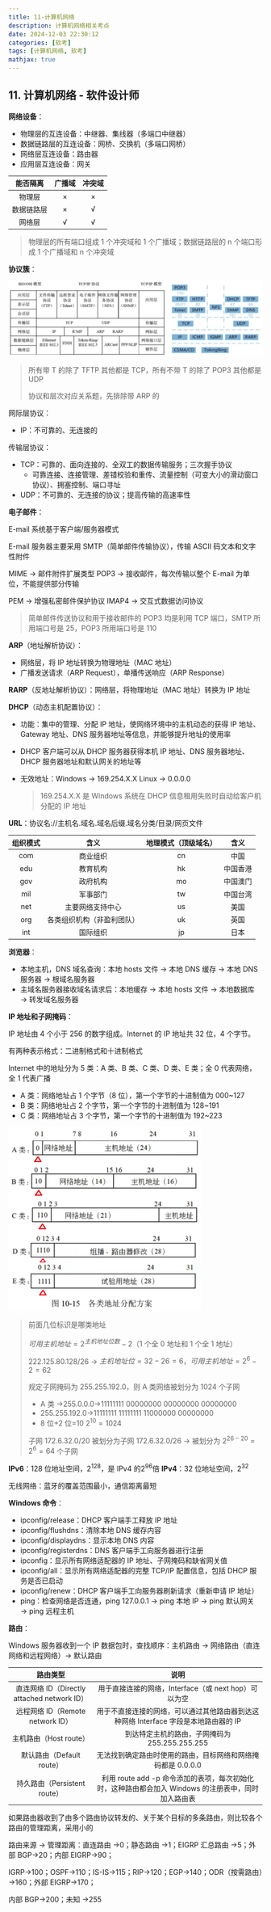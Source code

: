 ```yaml
---
title: 11-计算机网络
description: 计算机网络相关考点
date: 2024-12-03 22:30:12
categories: [软考]
tags: [计算机网络, 软考]
mathjax: true
---
```


## 11. 计算机网络 - 软件设计师

**网络设备**：

- 物理层的互连设备：中继器、集线器（多端口中继器）
- 数据链路层的互连设备：网桥、交换机（多端口网桥）
- 网络层互连设备：路由器
- 应用层互连设备：网关

|  能否隔离  | 广播域 | 冲突域 |
| :--------: | :----: | :----: |
|   物理层   |   ×    |   ×    |
| 数据链路层 |   ×    |   √    |
|   网络层   |   √    |   √    |

> 物理层的所有端口组成 1 个冲突域和 1 个广播域；数据链路层的 n 个端口形成 1 个广播域和 n 个冲突域

**协议簇**：

<img src="11-计算机网络/image-20241007103433760.png" alt="image-20241007103433760" style="zoom:50%;" />

> 所有带 T 的除了 TFTP 其他都是 TCP，所有不带 T 的除了 POP3 其他都是 UDP
>
> 协议和层次对应关系题，先排除带 ARP 的

网际层协议：

- IP：不可靠的、无连接的

传输层协议：

- TCP：可靠的、面向连接的、全双工的数据传输服务；三次握手协议
  - 可靠连接、连接管理、差错校验和重传、流量控制（可变大小的滑动窗口协议）、拥塞控制、端口寻址
- UDP：不可靠的、无连接的协议；提高传输的高速率性

**电子邮件**：

E-mail 系统基于客户端/服务器模式

E-mail 服务器主要采用 SMTP（简单邮件传输协议），传输 ASCII 码文本和文字性附件

MIME → 邮件附件扩展类型 POP3 → 接收邮件，每次传输以整个 E-mail 为单位，不能提供部分传输

PEM → 增强私密邮件保护协议 IMAP4 → 交互式数据访问协议

> 简单邮件传送协议和用于接收邮件的 POP3 均是利用 TCP 端口，SMTP 所用端口号是 25，POP3 所用端口号是 110

**ARP**（地址解析协议）：

- 网络层，将 IP 地址转换为物理地址（MAC 地址）
- 广播发送请求（ARP Request），单播传送响应（ARP Response）

**RARP**（反地址解析协议）：网络层，将物理地址（MAC 地址）转换为 IP 地址

**DHCP**（动态主机配置协议）：

- 功能：集中的管理、分配 IP 地址，使网络环境中的主机动态的获得 IP 地址、Gateway 地址、DNS 服务器地址等信息，并能够提升地址的使用率

- DHCP 客户端可以从 DHCP 服务器获得本机 IP 地址、DNS 服务器地址、DHCP 服务器地址和默认网关的地址等

- 无效地址：Windows → 169.254.X.X Linux → 0.0.0.0

  > 169.254.X.X 是 Windows 系统在 DHCP 信息租用失败时自动给客户机分配的 IP 地址

**URL**：协议名://主机名.域名.域名后缀.域名分类/目录/网页文件

| 组织模式 |            含义            | 地理模式（顶级域名） |   含义   |
| :------: | :------------------------: | :------------------: | :------: |
|   com    |          商业组织          |          cn          |   中国   |
|   edu    |          教育机构          |          hk          | 中国香港 |
|   gov    |          政府机构          |          mo          | 中国澳门 |
|   mil    |          军事部门          |          tw          | 中国台湾 |
|   net    |      主要网络支持中心      |          us          |   美国   |
|   org    | 各类组织机构（非盈利团队） |          uk          |   英国   |
|   int    |          国际组织          |          jp          |   日本   |

**浏览器**：

- 本地主机，DNS 域名查询：本地 hosts 文件 → 本地 DNS 缓存 → 本地 DNS 服务器 → 根域名服务器
- 主域名服务器接收域名请求后：本地缓存 → 本地 hosts 文件 → 本地数据库 → 转发域名服务器

**IP 地址和子网掩码**：

IP 地址由 4 个小于 256 的数字组成。Internet 的 IP 地址共 32 位，4 个字节。

有两种表示格式：二进制格式和十进制格式

Internet 中的地址分为 5 类：A 类、B 类、C 类、D 类、E 类；全 0 代表网络，全 1 代表广播

- A 类：网络地址占 1 个字节（8 位），第一个字节的十进制值为 000~127
- B 类：网络地址占 2 个字节，第一个字节的十进制值为 128~191
- C 类：网络地址占 3 个字节，第一个字节的十进制值为 192~223

<img src="11-计算机网络/image-20241008120931508.png" alt="image-20241008120931508" style="zoom: 50%;" />

> 前面几位标识是哪类地址
>
> $可用主机地址=2^{主机地址位数}-2$（1 个全 0 地址和 1 个全 1 地址）
>
> 222.125.80.128/26 → $主机地址位=32-26=6，可用主机地址=2^6-2=62$
>
> 规定子网掩码为 255.255.192.0，则 A 类网络被划分为 1024 个子网
>
> - A 类 →255.0.0.0→11111111 00000000 00000000 00000000
> - 255.255.192.0→11111111 11111111 11000000 00000000
> - 8 位+2 位=10 $2^{10}=1024$
>
> 子网 172.6.32.0/20 被划分为子网 172.6.32.0/26 → 被划分为 $2^{26-20}=2^6=64$ 个子网

**IPv6**：128 位地址空间，$2^{128}$，是 IPv4 的$2^{96}$倍 **IPv4**：32 位地址空间，$2^{32}$

无线网络：蓝牙的覆盖范围最小，通信距离最短

**Windows 命令**：

- ipconfig/release：DHCP 客户端手工释放 IP 地址
- ipconfig/flushdns：清除本地 DNS 缓存内容
- ipconfig/displaydns：显示本地 DNS 内容
- ipconfig/registerdns：DNS 客户端手工向服务器进行注册
- ipconfig：显示所有网络适配器的 IP 地址、子网掩码和缺省网关值
- ipconfig/all：显示所有网络适配器的完整 TCP/IP 配置信息，包括 DHCP 服务是否已启动
- ipconfig/renew：DHCP 客户端手工向服务器刷新请求（重新申请 IP 地址）
- ping：检查网络是否连通，ping 127.0.0.1 → ping 本地 IP → ping 默认网关 → ping 远程主机

**路由**：

Windows 服务器收到一个 IP 数据包时，查找顺序：主机路由 → 网络路由（直连网络和远程网络）→ 默认路由

|                  路由类型                   |                                                说明                                                 |
| :-----------------------------------------: | :-------------------------------------------------------------------------------------------------: |
| 直连网络 ID（Directly attached network ID） |                        用于直接连接的网络，Interface（或 next hop）可以为空                         |
|      远程网络 ID（Remote network ID）       |        用于不直接连接的网络，可以通过其他路由器到达这种网络 Interface 字段是本地路由器的 IP         |
|           主机路由（Host route）            |                           到达特定主机的路由，子网掩码为 255.255.255.255                            |
|          默认路由（Default route）          |                    无法找到确定路由时使用的路由，目标网络和网络掩码都是 0.0.0.0                     |
|        持久路由（Persistent route）         | 利用 route add -p 命令添加的表项，每次初始化时，这种路由都会加入 Windows 的注册表中，同时加入路由表 |

如果路由器收到了由多个路由协议转发的、关于某个目标的多条路由，则比较各个路由的管理距离，采用小的

路由来源 → 管理距离：直连路由 →0；静态路由 →1；EIGRP 汇总路由 →5；外部 BGP→20；内部 EIGRP→90；

IGRP→100；OSPF→110；IS-IS→115；RIP→120；EGP→140；ODR（按需路由）→160；外部 EIGRP→170；

内部 BGP→200；未知 →255
